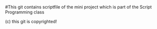 #This git contains scriptfile of the mini project which is part of the Script Programming class

(c) this git is copyrighted!